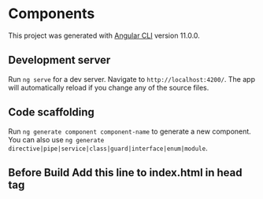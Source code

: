 # Components

This project was generated with [Angular CLI](https://github.com/angular/angular-cli) version 11.0.0.

## Development server

Run `ng serve` for a dev server. Navigate to `http://localhost:4200/`. The app will automatically reload if you change any of the source files.

## Code scaffolding

Run `ng generate component component-name` to generate a new component. You can also use `ng generate directive|pipe|service|class|guard|interface|enum|module`.

## Before Build Add this line to index.html in head tag

<link href='https://stackpath.bootstrapcdn.com/bootstrap/5.0.0-alpha1/css/bootstrap.min.css' rel='stylesheet'>
<link href='https://cdnjs.cloudflare.com/ajax/libs/font-awesome/4.0.3/css/font-awesome.css' rel='stylesheet'>
<script type='text/javascript' src='https://cdn.jsdelivr.net/npm/popper.js@1.16.0/dist/umd/popper.min.js'></script>
<script type='text/javascript' src='https://stackpath.bootstrapcdn.com/bootstrap/5.0.0-alpha1/js/bootstrap.min.js'>

## Build

Run `ng build` to build the project. The build artifacts will be stored in the `dist/` directory. Use the `--prod` flag for a production build.

## Running unit tests

Run `ng test` to execute the unit tests via [Karma](https://karma-runner.github.io).

## Running end-to-end tests

Run `ng e2e` to execute the end-to-end tests via [Protractor](http://www.protractortest.org/).

## Further help

To get more help on the Angular CLI use `ng help` or go check out the [Angular CLI Overview and Command Reference](https://angular.io/cli) page.
